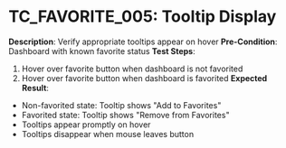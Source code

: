# TC_FAVORITE_005: Tooltip Display

**Description**: Verify appropriate tooltips appear on hover
**Pre-Condition**: Dashboard with known favorite status
**Test Steps**:
1. Hover over favorite button when dashboard is not favorited
2. Hover over favorite button when dashboard is favorited
**Expected Result**:
- Non-favorited state: Tooltip shows "Add to Favorites"
- Favorited state: Tooltip shows "Remove from Favorites"
- Tooltips appear promptly on hover
- Tooltips disappear when mouse leaves button